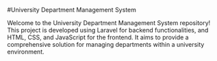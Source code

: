 #University Department Management System

Welcome to the University Department Management System repository! This project is developed using Laravel for backend functionalities, and HTML, CSS, and JavaScript for the frontend. It aims to provide a comprehensive solution for managing departments within a university environment.